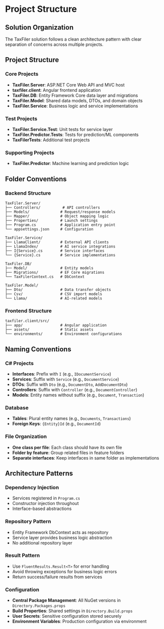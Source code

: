 # Project Structure

## Solution Organization

The TaxFiler solution follows a clean architecture pattern with clear separation of concerns across multiple projects.

## Project Structure

### Core Projects
- **TaxFiler.Server**: ASP.NET Core Web API and MVC host
- **taxfiler.client**: Angular frontend application
- **TaxFiler.DB**: Entity Framework Core data layer and migrations
- **TaxFiler.Model**: Shared data models, DTOs, and domain objects
- **TaxFiler.Service**: Business logic and service implementations

### Test Projects
- **TaxFiler.Service.Test**: Unit tests for service layer
- **TaxFiler.Predictor.Tests**: Tests for prediction/ML components
- **TaxFilerTests**: Additional test projects

### Supporting Projects
- **TaxFiler.Predictor**: Machine learning and prediction logic

## Folder Conventions

### Backend Structure
```
TaxFiler.Server/
├── Controllers/          # API controllers
├── Models/              # Request/response models
├── Mapper/              # Object mapping logic
├── Properties/          # Launch settings
├── Program.cs           # Application entry point
└── appsettings.json     # Configuration

TaxFiler.Service/
├── LlamaClient/         # External API clients
├── LlamaIndex/          # AI service integrations
├── I{Service}.cs        # Service interfaces
└── {Service}.cs         # Service implementations

TaxFiler.DB/
├── Model/               # Entity models
├── Migrations/          # EF Core migrations
└── TaxFilerContext.cs   # DbContext

TaxFiler.Model/
├── Dto/                 # Data transfer objects
├── Csv/                 # CSV import models
└── Llama/               # AI-related models
```

### Frontend Structure
```
taxfiler.client/src/
├── app/                 # Angular application
├── assets/              # Static assets
└── environments/        # Environment configurations
```

## Naming Conventions

### C# Projects
- **Interfaces**: Prefix with `I` (e.g., `IDocumentService`)
- **Services**: Suffix with `Service` (e.g., `DocumentService`)
- **DTOs**: Suffix with `Dto` (e.g., `DocumentDto`, `AddDocumentDto`)
- **Controllers**: Suffix with `Controller` (e.g., `DocumentController`)
- **Models**: Entity names without suffix (e.g., `Document`, `Transaction`)

### Database
- **Tables**: Plural entity names (e.g., `Documents`, `Transactions`)
- **Foreign Keys**: `{Entity}Id` (e.g., `DocumentId`)

### File Organization
- **One class per file**: Each class should have its own file
- **Folder by feature**: Group related files in feature folders
- **Separate interfaces**: Keep interfaces in same folder as implementations

## Architecture Patterns

### Dependency Injection
- Services registered in `Program.cs`
- Constructor injection throughout
- Interface-based abstractions

### Repository Pattern
- Entity Framework DbContext acts as repository
- Service layer provides business logic abstraction
- No additional repository layer

### Result Pattern
- Use `FluentResults.Result<T>` for error handling
- Avoid throwing exceptions for business logic errors
- Return success/failure results from services

### Configuration
- **Central Package Management**: All NuGet versions in `Directory.Packages.props`
- **Build Properties**: Shared settings in `Directory.Build.props`
- **User Secrets**: Sensitive configuration stored securely
- **Environment Variables**: Production configuration via environment